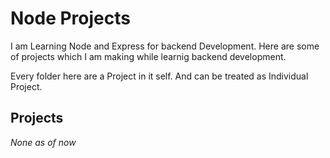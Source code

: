 # Node Projects 

I am Learning Node and Express for backend Development. Here are some of projects which I am making while learnig backend development.

Every folder here are a Project in it self. And can be treated as Individual Project.

## Projects
*None as of now*